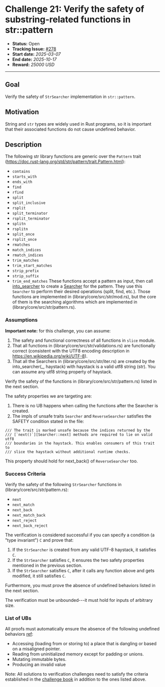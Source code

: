# Challenge 21: Verify the safety of substring-related functions in str::pattern

- **Status:** Open
- **Tracking Issue:** [#278](https://github.com/model-checking/verify-rust-std/issues/278)
- **Start date:** *2025-03-07*
- **End date:** *2025-10-17*
- **Reward:** *25000 USD*

-------------------
## Goal
Verify the safety of `StrSearcher` implementation in `str::pattern`.

## Motivation

String and `str` types are widely used in Rust programs, so it is important that their associated functions do not cause undefined behavior.

## Description

The following str library functions are generic over the `Pattern` trait (https://doc.rust-lang.org/std/str/pattern/trait.Pattern.html): 
- `contains`
- `starts_with`
- `ends_with`
- `find` 
- `rfind`
- `split`
- `split_inclusive`
- `rsplit`
- `split_terminator`
- `rsplit_terminator`
- `splitn`
- `rsplitn`
- `split_once`
- `rsplit_once`
- `rmatches`
- `match_indices`
- `rmatch_indices`
- `trim_matches`
- `trim_start_matches`
- `strip_prefix`
- `strip_suffix`
- `trim_end_matches`
These functions accept a pattern as input, then call [into_searcher](https://doc.rust-lang.org/std/str/pattern/trait.Pattern.html#tymethod.into_searcher) to create a [Searcher](https://doc.rust-lang.org/std/str/pattern/trait.Pattern.html#associatedtype.Searcher) for the pattern. They use this `Searcher` to perform their desired operations (split, find, etc.).
Those functions are implemented in (library/core/src/str/mod.rs), but the core of them is the searching algorithms which are implemented in (library/core/src/str/pattern.rs).

### Assumptions

**Important note:** for this challenge, you can assume: 
1. The safety and functional correctness of all functions in `slice` module. 
2. That all functions in (library/core/src/str/validations.rs) are functionally correct (consistent with the UTF8 encoding description in https://en.wikipedia.org/wiki/UTF-8). 
3. That all the Searchers in (library/core/src/str/iter.rs) are created by the into_searcher(_, haystack) with haystack is a valid utf8 string (str). You can assume any utf8 string property of haystack.

Verify the safety of the functions in (library/core/src/str/pattern.rs) listed in the next section.

The safety properties we are targeting are: 
1. There is no UB happens when calling the functions after the Searcher is created.
2. The impls of unsafe traits `Searcher` and `ReverseSearcher` satisfies the SAFETY condition stated in the file: 
```
/// The trait is marked unsafe because the indices returned by the
/// [`next()`][Searcher::next] methods are required to lie on valid utf8
/// boundaries in the haystack. This enables consumers of this trait to
/// slice the haystack without additional runtime checks.
```
This property should hold for next_back() of `ReverseSearcher` too.



### Success Criteria

Verify the safety of the following `StrSearcher` functions in (library/core/src/str/pattern.rs): 
- `next`
- `next_match`
- `next_back`
- `next_match_back`
- `next_reject`
- `next_back_reject`

The verification is considered successful if you can specify a condition (a "type invariant") `C` and prove that:
1. If the `StrSearcher` is created from any valid UTF-8 haystack, it satisfies `C`.
2. If the `StrSearcher` satisfies `C`, it ensures the two safety properties mentioned in the previous section.
3. If the `StrSearcher` satisfies `C`, after it calls any function above and gets modified, it still satisfies `C`.

Furthermore, you must prove the absence of undefined behaviors listed in the next section.

The verification must be unbounded---it must hold for inputs of arbitrary size.

### List of UBs

All proofs must automatically ensure the absence of the following undefined behaviors [ref](https://github.com/rust-lang/reference/blob/142b2ed77d33f37a9973772bd95e6144ed9dce43/src/behavior-considered-undefined.md):

* Accessing (loading from or storing to) a place that is dangling or based on a misaligned pointer.
* Reading from uninitialized memory except for padding or unions.
* Mutating immutable bytes.
* Producing an invalid value


Note: All solutions to verification challenges need to satisfy the criteria established in the [challenge book](../general-rules.md)
in addition to the ones listed above.
